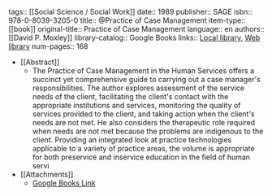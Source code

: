 tags:: [[Social Science / Social Work]]
date:: 1989
publisher:: SAGE
isbn:: 978-0-8039-3205-0
title:: @Practice of Case Management
item-type:: [[book]]
original-title:: Practice of Case Management
language:: en
authors:: [[David P. Moxley]]
library-catalog:: Google Books
links:: [Local library](zotero://select/library/items/TJ4NCDMZ), [Web library](https://www.zotero.org/users/6520516/items/TJ4NCDMZ)
num-pages:: 168

- [[Abstract]]
	- The Practice of Case Management in the Human Services offers a succinct yet comprehensive guide to carrying out a case manager's responsibilities. The author explores assessment of the service needs of the client, facilitating the client's contact with the appropriate institutions and services, monitoring the quality of services provided to the client, and taking action when the client's needs are not met. He also considers the therapeutic role required when needs are not met because the problems are indigenous to the client.  Providing an integrated look at practice technologies applicable to a variety of practice areas, the volume is appropriate for both preservice and inservice education in the field of human servi
- [[Attachments]]
	- [Google Books Link](https://books.google.lt/books?id=mcn-Ey005A8C)